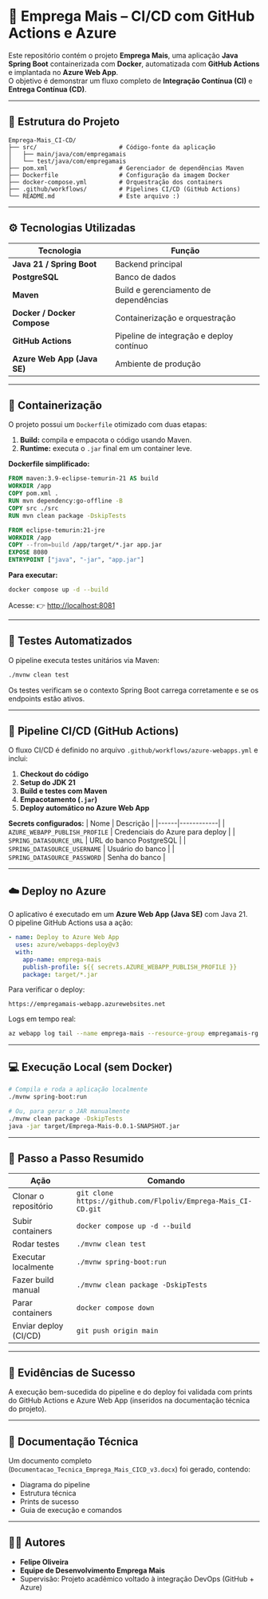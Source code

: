 # 🚀 Emprega Mais – CI/CD com GitHub Actions e Azure

Este repositório contém o projeto **Emprega Mais**, uma aplicação **Java Spring Boot** containerizada com **Docker**, automatizada com **GitHub Actions** e implantada no **Azure Web App**.  
O objetivo é demonstrar um fluxo completo de **Integração Contínua (CI)** e **Entrega Contínua (CD)**.

---

## 🧩 Estrutura do Projeto

```
Emprega-Mais_CI-CD/
├── src/                       # Código-fonte da aplicação
│   ├── main/java/com/empregamais
│   └── test/java/com/empregamais
├── pom.xml                    # Gerenciador de dependências Maven
├── Dockerfile                 # Configuração da imagem Docker
├── docker-compose.yml         # Orquestração dos containers
├── .github/workflows/         # Pipelines CI/CD (GitHub Actions)
└── README.md                  # Este arquivo :)
```

---

## ⚙️ Tecnologias Utilizadas

| Tecnologia | Função |
|-------------|--------|
| **Java 21 / Spring Boot** | Backend principal |
| **PostgreSQL** | Banco de dados |
| **Maven** | Build e gerenciamento de dependências |
| **Docker / Docker Compose** | Containerização e orquestração |
| **GitHub Actions** | Pipeline de integração e deploy contínuo |
| **Azure Web App (Java SE)** | Ambiente de produção |

---

## 🐳 Containerização

O projeto possui um `Dockerfile` otimizado com duas etapas:

1. **Build:** compila e empacota o código usando Maven.  
2. **Runtime:** executa o `.jar` final em um container leve.

**Dockerfile simplificado:**
```Dockerfile
FROM maven:3.9-eclipse-temurin-21 AS build
WORKDIR /app
COPY pom.xml .
RUN mvn dependency:go-offline -B
COPY src ./src
RUN mvn clean package -DskipTests

FROM eclipse-temurin:21-jre
WORKDIR /app
COPY --from=build /app/target/*.jar app.jar
EXPOSE 8080
ENTRYPOINT ["java", "-jar", "app.jar"]
```

**Para executar:**
```bash
docker compose up -d --build
```
Acesse: 👉 [http://localhost:8081](http://localhost:8081)

---

## 🧪 Testes Automatizados

O pipeline executa testes unitários via Maven:

```bash
./mvnw clean test
```

Os testes verificam se o contexto Spring Boot carrega corretamente e se os endpoints estão ativos.

---

## 🔁 Pipeline CI/CD (GitHub Actions)

O fluxo CI/CD é definido no arquivo `.github/workflows/azure-webapps.yml` e inclui:

1. **Checkout do código**
2. **Setup do JDK 21**
3. **Build e testes com Maven**
4. **Empacotamento (`.jar`)**
5. **Deploy automático no Azure Web App**

**Secrets configurados:**
| Nome | Descrição |
|------|------------|
| `AZURE_WEBAPP_PUBLISH_PROFILE` | Credenciais do Azure para deploy |
| `SPRING_DATASOURCE_URL` | URL do banco PostgreSQL |
| `SPRING_DATASOURCE_USERNAME` | Usuário do banco |
| `SPRING_DATASOURCE_PASSWORD` | Senha do banco |

---

## ☁️ Deploy no Azure

O aplicativo é executado em um **Azure Web App (Java SE)** com Java 21.  
O pipeline GitHub Actions usa a ação:

```yaml
- name: Deploy to Azure Web App
  uses: azure/webapps-deploy@v3
  with:
    app-name: emprega-mais
    publish-profile: ${{ secrets.AZURE_WEBAPP_PUBLISH_PROFILE }}
    package: target/*.jar
```

Para verificar o deploy:
```
https://empregamais-webapp.azurewebsites.net
```

Logs em tempo real:
```bash
az webapp log tail --name emprega-mais --resource-group empregamais-rg
```

---

## 💻 Execução Local (sem Docker)

```bash
# Compila e roda a aplicação localmente
./mvnw spring-boot:run

# Ou, para gerar o JAR manualmente
./mvnw clean package -DskipTests
java -jar target/Emprega-Mais-0.0.1-SNAPSHOT.jar
```

---

## 🧠 Passo a Passo Resumido

| Ação | Comando |
|------|----------|
| Clonar o repositório | `git clone https://github.com/Flpoliv/Emprega-Mais_CI-CD.git` |
| Subir containers | `docker compose up -d --build` |
| Rodar testes | `./mvnw clean test` |
| Executar localmente | `./mvnw spring-boot:run` |
| Fazer build manual | `./mvnw clean package -DskipTests` |
| Parar containers | `docker compose down` |
| Enviar deploy (CI/CD) | `git push origin main` |

---

## 📸 Evidências de Sucesso

A execução bem-sucedida do pipeline e do deploy foi validada com prints do GitHub Actions e Azure Web App (inseridos na documentação técnica do projeto).

---

## 📘 Documentação Técnica

Um documento completo (`Documentacao_Tecnica_Emprega_Mais_CICD_v3.docx`) foi gerado, contendo:
- Diagrama do pipeline  
- Estrutura técnica  
- Prints de sucesso  
- Guia de execução e comandos  

---

## 👨‍💻 Autores

- **Felipe Oliveira**
- **Equipe de Desenvolvimento Emprega Mais**
- Supervisão: Projeto acadêmico voltado à integração DevOps (GitHub + Azure)
